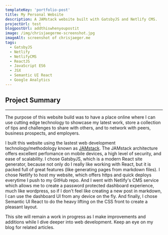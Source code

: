 ```yaml
---
templateKey: 'portfolio-post'
title: My Personal Website
description: A JAMstack website built with GatsbyJS and Netlify CMS.
projectUrl: test
blogpostUrl: addthiswhenyoupostit
image: /img/chrisjaegerme-screenshot.jpg
imageAlt: screenshot of chrisjaeger.me
tags:
  - GatsbyJS
  - Netlify
  - NetlifyCMS
  - ReactJS
  - JavaScript ES6
  - JSX
  - Semantic UI React
  - Google Analytics
---
```


## Project Summary
-----

The purpose of this website build was to have a place online where I can use cutting edge technology to showcase my latest work, store a collection of tips and challenges to share with others, and to network with peers, business prospects, and employers.

I built this website using the lastest web development technology/methodology known as [JAMstack](https://jamstack.org). The JAMstack architecture offers excellent perfomance on mobile devices, a high level of security, and ease of scalability. I chose GatsbyJS, which is a modern React site generator, because not only do I really like working with React, but it is packed full of great features (like generating pages from markdown files). I chose Netlify to host my website, which offers https and quick deploys everytime I push to my GitHub repo. And I went with Netlify's CMS service which allows me to create a password protected dashboard experience, much like wordpress, so if I don't feel like creating a new post in markdown, I can use the dashboard UI from any device on the fly. And finally, I chose Semantic UI React to do the heavy lifting on the CSS front to create a pleasant layout.

This site will remain a work in progress as I make improvements and additions while I dive deeper into web development. Keep an eye on my blog for related articles.